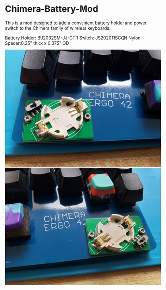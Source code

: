 # Chimera-Battery-Mod
This is a mod designed to add a convenient battery holder and power switch to the Chimera family of wireless keyboards.

Battery Holder: BU2032SM-JJ-GTR 
Switch: JS202011SCQN 
Nylon Spacer:0.25" thick x 0.375" OD

![Left](/images/left.jpg)![Right](/images/right.jpg)

